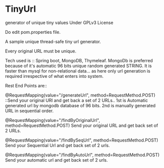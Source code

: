 # TinyUrl
 generator of unique tiny values
             Under GPLv3 License

Do edit pom.properties file.

A sample unique thread-safe tiny url generator.

Every original URL must be unique.

Tech used is :: Spring boot, MongoDB, Thymeleaf.
MongoDb is preferred because of it's automatic 96 bits unique random generated STRING.
It is faster than mysql for non-relational data... as here only url generation is required irrespective of what enters into system.

Rest End Points are:: 

@RequestMapping(value="/generateUrl", method=RequestMethod.POST)
::Send your original URl and get back a set of 2 URLs.. 
        1st is Automatic generated url by mongodb database of 96 bits.
        2nd is manually generated URL in sequential order.
	
@RequestMapping(value="/findByOriginalUrl", method=RequestMethod.POST)
Send your original URL and get back set of 2 URLs. 

@RequestMapping(value="/findBySeqUrl", method=RequestMethod.POST)
Send your Sequential Url and get back set of 2 urls.


@RequestMapping(value="/findByAutoUrl", method=RequestMethod.POST)
Send your automatic url and get back set of 2 urls.

